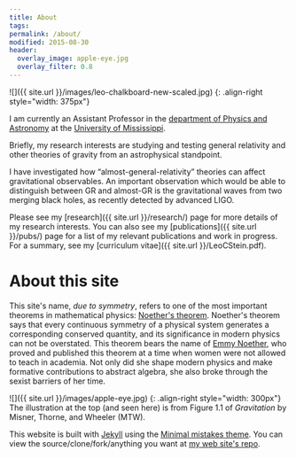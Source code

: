 ```yaml
---
title: About
tags:
permalink: /about/
modified: 2015-08-30
header:
  overlay_image: apple-eye.jpg
  overlay_filter: 0.8
---
```


![]({{ site.url }}/images/leo-chalkboard-new-scaled.jpg)
{: .align-right style="width: 375px"}

I am currently an Assistant Professor in the
[department of Physics and Astronomy](http://physics.olemiss.edu/) at the
[University of Mississippi](http://www.olemiss.edu/).

Briefly, my research interests are studying and testing general
relativity and other theories of gravity from an astrophysical
standpoint.

I have investigated how “almost-general-relativity” theories can
affect gravitational observables.  An important observation which
would be able to distinguish between GR and almost-GR is the
gravitational waves from two merging black holes, as recently detected
by advanced LIGO.

Please see my [research]({{ site.url }}/research/) page for more
details of my research interests. You can also see my
[publications]({{ site.url }}/pubs/) page for a list of my relevant
publications and work in progress. For a summary, see my
[curriculum vitae]({{ site.url }}/LeoCStein.pdf).

About this site
===============

This site's name, *due to symmetry*, refers to one of the most
important theorems in mathematical physics:
[Noether's theorem](https://en.wikipedia.org/wiki/Noether%27s_theorem).
Noether's theorem says that every continuous symmetry of a physical
system generates a corresponding conserved quantity, and its
significance in modern physics can not be overstated.  This theorem
bears the name of
[Emmy Noether](https://en.wikipedia.org/wiki/Emmy_Noether), who proved
and published this theorem at a time when women were not allowed to
teach in academia.  Not only did she shape modern physics and make
formative contributions to abstract algebra, she also broke through
the sexist barriers of her time.

![]({{ site.url }}/images/apple-eye.jpg)
{: .align-right style="width: 300px"}
The illustration at the top (and seen here) is from Figure 1.1 of
*Gravitation* by Misner, Thorne, and Wheeler (MTW).

This website is built with [Jekyll](https://jekyllrb.com/) using the
[Minimal mistakes theme](https://mmistakes.github.io/minimal-mistakes/).
You can view the source/clone/fork/anything you want at
[my web site's repo](https://github.com/duetosymmetry/web-site).

